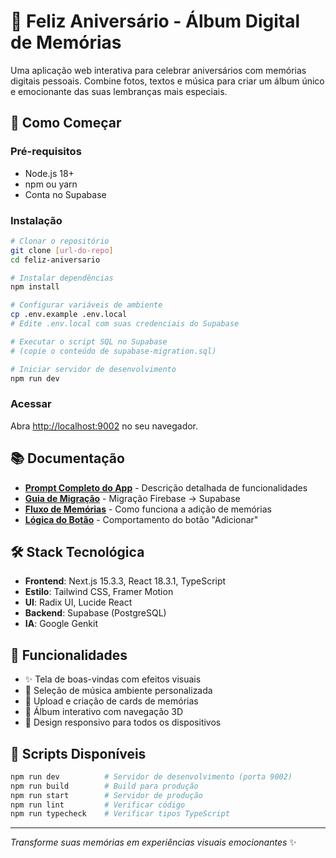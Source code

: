 # 🌟 Feliz Aniversário - Álbum Digital de Memórias

Uma aplicação web interativa para celebrar aniversários com memórias digitais pessoais. Combine fotos, textos e música para criar um álbum único e emocionante das suas lembranças mais especiais.

## 🚀 Como Começar

### Pré-requisitos
- Node.js 18+ 
- npm ou yarn
- Conta no Supabase

### Instalação

```bash
# Clonar o repositório
git clone [url-do-repo]
cd feliz-aniversario

# Instalar dependências
npm install

# Configurar variáveis de ambiente
cp .env.example .env.local
# Edite .env.local com suas credenciais do Supabase

# Executar o script SQL no Supabase
# (copie o conteúdo de supabase-migration.sql)

# Iniciar servidor de desenvolvimento
npm run dev
```

### Acessar
Abra [http://localhost:9002](http://localhost:9002) no seu navegador.

## 📚 Documentação

- **[Prompt Completo do App](./PROMPT_APP.md)** - Descrição detalhada de funcionalidades
- **[Guia de Migração](./MIGRATION_GUIDE.md)** - Migração Firebase → Supabase  
- **[Fluxo de Memórias](./FLUXO_MEMORIAS.md)** - Como funciona a adição de memórias
- **[Lógica do Botão](./LOGICA_BOTAO_ADICIONAR.md)** - Comportamento do botão "Adicionar"

## 🛠️ Stack Tecnológica

- **Frontend**: Next.js 15.3.3, React 18.3.1, TypeScript
- **Estilo**: Tailwind CSS, Framer Motion
- **UI**: Radix UI, Lucide React  
- **Backend**: Supabase (PostgreSQL)
- **IA**: Google Genkit

## 📱 Funcionalidades

- ✨ Tela de boas-vindas com efeitos visuais
- 🎵 Seleção de música ambiente personalizada
- 📸 Upload e criação de cards de memórias
- 🎨 Álbum interativo com navegação 3D
- 📱 Design responsivo para todos os dispositivos

## 🎯 Scripts Disponíveis

```bash
npm run dev          # Servidor de desenvolvimento (porta 9002)
npm run build        # Build para produção
npm run start        # Servidor de produção
npm run lint         # Verificar código
npm run typecheck    # Verificar tipos TypeScript
```

---

*Transforme suas memórias em experiências visuais emocionantes* ✨
